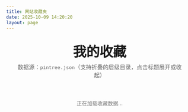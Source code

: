 ```yaml
---
title: 网站收藏夹
date: 2025-10-09 14:20:20
layout: page
---
```


<section class="bookmark-page">
	<div class="bookmark-page__inner">
		<header class="bookmark-page__header">
			<h1 class="bookmark-page__title">我的收藏</h1>
			<p class="bookmark-page__tip">数据源：<code>pintree.json</code>（支持折叠的层级目录，点击标题展开或收起）</p>
		</header>
		<div id="bookmark-root" class="bookmark-tree">
			<p class="bookmark-tree__status">正在加载收藏数据…</p>
		</div>
	</div>
</section>

<style>
	.bookmark-page {
		margin: 0;
		padding: 0;
	}

	.bookmark-page__inner {
		max-width: 960px;
		margin: 0 auto;
		padding: 1.5rem 1.25rem 3rem;
	}

	.bookmark-page__title {
		margin: 0 0 0.5rem;
		font-size: 2.25rem;
		line-height: 1.1;
		font-weight: 700;
	}

	.bookmark-page__tip {
		margin: 0;
		color: var(--text-color, #666);
		font-size: 0.95rem;
	}

	.bookmark-tree details {
		border-left: 3px solid rgba(120, 120, 150, 0.2);
		margin: 1rem 0 0;
		padding-left: 0.75rem;
	}

	.bookmark-tree details[open] {
		border-color: rgba(120, 120, 150, 0.35);
	}

	.bookmark-tree summary {
		list-style: none;
		cursor: pointer;
		position: relative;
		display: flex;
		align-items: center;
		padding: 0.35rem 0.25rem 0.35rem 1.4rem;
		font-weight: 600;
		color: var(--text-color, #333);
		border-radius: 10px;
		transition: color 0.2s ease, background 0.2s ease, box-shadow 0.2s ease;
	}

	.bookmark-tree summary:hover {
		background: rgba(91, 127, 255, 0.08);
		box-shadow: inset 0 0 0 1px rgba(91, 127, 255, 0.15);
		color: var(--primary-color, #5b7fff);
	}

	.bookmark-tree summary::marker {
		content: "";
	}

	.bookmark-tree summary::before {
		content: "";
		position: absolute;
		left: 0;
		top: 50%;
		width: 0.55rem;
		height: 0.55rem;
		border-radius: 2px;
		border: 2px solid currentColor;
		transform: translateY(-50%) rotate(45deg);
		transition: transform 0.2s ease;
	}

	.bookmark-tree details[open] > summary::before {
		transform: translateY(-50%) rotate(225deg);
	}

	.bookmark-folder__heading {
		margin: 0;
		line-height: 1.25;
		font-weight: 600;
	}

	.bookmark-folder.level-1 > summary .bookmark-folder__heading {
		font-size: 1.45rem;
	}

	.bookmark-folder.level-2 > summary .bookmark-folder__heading {
		font-size: 1.25rem;
	}

	.bookmark-folder.level-3 > summary .bookmark-folder__heading {
		font-size: 1.1rem;
	}

	.bookmark-folder.level-4 > summary .bookmark-folder__heading,
	.bookmark-folder.level-5 > summary .bookmark-folder__heading,
	.bookmark-folder.level-6 > summary .bookmark-folder__heading {
		font-size: 1rem;
	}

	.bookmark-folder__meta {
		margin-left: 1.4rem;
		color: var(--text-color-secondary, #888);
		font-size: 0.85rem;
	}

	.bookmark-children {
		margin: 0.75rem 0 0.5rem 0;
		display: flex;
		flex-direction: column;
		gap: 0.85rem;
	}

	.bookmark-link-grid {
		display: grid;
		gap: 0.85rem;
		grid-template-columns: repeat(3, minmax(0, 1fr));
	}

	@media (max-width: 1024px) {
		.bookmark-link-grid {
			grid-template-columns: repeat(2, minmax(0, 1fr));
		}
	}

	@media (max-width: 720px) {
		.bookmark-link-grid {
			grid-template-columns: 1fr;
		}
	}

	.bookmark-card {
		display: grid;
		grid-template-columns: 52px 1fr;
		align-items: center;
		gap: 0.75rem;
		padding: 0.85rem 1rem;
		border-radius: 14px;
		background: rgba(255, 255, 255, 0.75);
		border: 1px solid rgba(120, 120, 150, 0.16);
		box-shadow: 0 6px 18px rgba(15, 20, 30, 0.04);
		transition: transform 0.2s ease, box-shadow 0.2s ease;
		text-decoration: none;
	}

	.bookmark-card:link,
	.bookmark-card:visited,
	.bookmark-card:hover,
	.bookmark-card:focus,
	.bookmark-card:active {
		text-decoration: none !important;
	}

	.bookmark-card:hover {
		transform: translateY(-4px);
		box-shadow: 0 12px 28px rgba(15, 20, 30, 0.12);
	}

	.bookmark-card__icon {
		width: 52px;
		height: 52px;
		border-radius: 12px;
		background: rgba(120, 120, 150, 0.12);
		display: grid;
		place-items: center;
		overflow: hidden;
		font-size: 1.25rem;
		font-weight: 600;
		color: rgba(60, 60, 90, 0.85);
	}

	.bookmark-card__icon img {
		width: 100%;
		height: 100%;
		object-fit: contain;
		object-position: center;
	}

	.bookmark-card__body {
		display: flex;
		flex-direction: column;
		gap: 0.35rem;
		min-width: 0;
	}

	.bookmark-card__title {
		margin: 0;
		font-size: 1rem;
		font-weight: 600;
		color: var(--text-color, #222);
		white-space: nowrap;
		overflow: hidden;
		text-overflow: ellipsis;
	}

	.bookmark-card:hover .bookmark-card__title {
		color: var(--primary-color, #3a63f3);
	}

	.bookmark-card__link {
		display: block;
		font-size: 0.85rem;
		color: #a0a5af;
		text-decoration: none;
		white-space: nowrap;
		overflow: hidden;
		text-overflow: ellipsis;
		overflow-wrap: anywhere;
	}

	.bookmark-card:hover .bookmark-card__link {
		color: #a0a5af;
	}

	.bookmark-tree__status,
	.bookmark-tree__error {
		margin: 2rem 0;
		text-align: center;
		color: var(--text-color-secondary, #7a7a7a);
	}

	.bookmark-tree__error strong {
		display: block;
		margin-bottom: 0.5rem;
		color: #d9534f;
	}

	@media (max-width: 600px) {
		.bookmark-card {
			grid-template-columns: 44px 1fr;
			gap: 0.6rem;
			padding: 0.8rem;
		}

		.bookmark-card__icon {
			width: 44px;
			height: 44px;
			border-radius: 10px;
		}

		.bookmark-page__inner {
			padding: 1.2rem 1rem 2.5rem;
		}

		.bookmark-page__title {
			font-size: 1.8rem;
		}
	}
</style>

<script>
	window.addEventListener('DOMContentLoaded', function () {
		const container = document.getElementById('bookmark-root');
		const JSON_PATH = './pintree.json?v=' + Date.now();

		fetch(JSON_PATH)
			.then(function (response) {
				if (!response.ok) {
					throw new Error('网络请求失败：' + response.status);
				}
				return response.json();
			})
			.then(function (data) {
				container.innerHTML = '';
				if (!Array.isArray(data) || data.length === 0) {
					container.innerHTML = '<p class="bookmark-tree__error"><strong>暂无数据</strong>请检查 pintree.json 文件。</p>';
					return;
				}
				data.forEach(function (node, index) {
					const rendered = renderNode(node, 1, index === 0);
					if (rendered) {
						container.appendChild(rendered);
					}
				});
			})
			.catch(function (err) {
				console.error(err);
				container.innerHTML = '<p class="bookmark-tree__error"><strong>加载失败</strong>' + err.message + '</p>';
			});

		function renderNode(node, level, expanded) {
			if (!node) return null;
			if (node.type === 'folder') {
				return renderFolder(node, level, expanded);
			}
			if (node.type === 'link') {
				return renderLink(node);
			}
			return null;
		}

		function renderFolder(folder, level, expanded) {
			const details = document.createElement('details');
			details.className = 'bookmark-folder level-' + level;
			if (expanded) {
				details.setAttribute('open', 'open');
			}

			const summary = document.createElement('summary');
			const headingLevel = Math.min(level, 6);
			const heading = document.createElement('h' + headingLevel);
			heading.className = 'bookmark-folder__heading';
			heading.textContent = folder.title || '未命名分组';
			summary.appendChild(heading);
			details.appendChild(summary);

			if (Array.isArray(folder.children) && folder.children.length > 0) {
				const meta = document.createElement('div');
				meta.className = 'bookmark-folder__meta';
				meta.textContent = '共 ' + folder.children.length + ' 项';
				details.appendChild(meta);

				const childrenWrap = document.createElement('div');
				childrenWrap.className = 'bookmark-children';
				let currentLinkGrid = null;
				folder.children.forEach(function (child) {
					const childEl = renderNode(child, level + 1, false);
					if (!childEl) return;
					if (childEl.tagName === 'A') {
						if (!currentLinkGrid) {
							currentLinkGrid = document.createElement('div');
							currentLinkGrid.className = 'bookmark-link-grid';
							childrenWrap.appendChild(currentLinkGrid);
						}
						currentLinkGrid.appendChild(childEl);
					} else {
						currentLinkGrid = null;
						childrenWrap.appendChild(childEl);
					}
				});
				details.appendChild(childrenWrap);
			} else {
				const emptyMeta = document.createElement('div');
				emptyMeta.className = 'bookmark-folder__meta';
				emptyMeta.textContent = '该分组暂无子项';
				details.appendChild(emptyMeta);
			}

			return details;
		}

		function renderLink(link) {
			const card = document.createElement('a');
			card.className = 'bookmark-card';
			card.href = link.url || '#';
			card.target = '_blank';
			card.rel = 'noopener noreferrer';

			const iconWrap = document.createElement('div');
			iconWrap.className = 'bookmark-card__icon';

			const titleText = link.title || (link.url || '未命名链接');
			const iconUrl = resolveIconUrl(link.icon, link.url);
			if (iconUrl) {
				const img = document.createElement('img');
				img.src = iconUrl;
				img.alt = titleText;
				img.addEventListener('error', function () {
					iconWrap.innerHTML = '';
					iconWrap.textContent = getFallbackText(titleText);
          console.warn('Failed to load favicon:', iconUrl);
				});
				iconWrap.appendChild(img);
			} else {
				iconWrap.textContent = getFallbackText(titleText);
			}

			const body = document.createElement('div');
			body.className = 'bookmark-card__body';

			const title = document.createElement('h3');
			title.className = 'bookmark-card__title';
			title.textContent = titleText;

			const linkEl = document.createElement('div');
			const anchor = document.createElement('span');
			anchor.className = 'bookmark-card__link';
			anchor.textContent = link.url || '';
			linkEl.appendChild(anchor);

			body.appendChild(title);
			body.appendChild(linkEl);

			card.appendChild(iconWrap);
			card.appendChild(body);

			return card;
		}

		function getFallbackText(text) {
			if (!text) return '∞';
			const matches = text.match(/\p{L}|\p{N}/u);
			return matches ? matches[0].toUpperCase() : '∞';
		}

		function resolveIconUrl(rawIcon, linkUrl) {
			const source = rawIcon || '';
			const domainPath = extractDomainPath(source) || extractDomainPath(linkUrl || '');
			if (!domainPath) {
				return '';
			}
			return 'https://favicon.im/zh/' + domainPath;
		}

		function extractDomainPath(urlString) {
			if (!urlString) {
				return '';
			}
			try {
				const url = new URL(urlString);
				const path = url.pathname.replace(/^\/+/, '');
				return path || url.host;
			} catch (err) {
				return urlString.replace(/^https?:\/\//i, '').replace(/^\/+/, '');
			}
		}
	});
</script>

